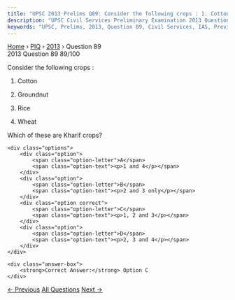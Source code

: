 ```yaml
---
title: "UPSC 2013 Prelims Q89: Consider the following crops : 1. Cotton 2. Groundnut 3. Ric..."
description: "UPSC Civil Services Preliminary Examination 2013 Question 89 with options and answer"
keywords: "UPSC, Prelims, 2013, Question 89, Civil Services, IAS, Previous Year Questions"
---
```


<nav class="breadcrumb">
    <a href="../../">Home</a>
    <span>›</span>
    <a href="../">PIQ</a>
    <span>›</span>
    <a href="./">2013</a>
    <span>›</span>
    <span>Question 89</span>
</nav>

<div class="question-header">
    <div class="question-meta">
        <span class="year-badge">2013</span>
        <span class="question-number">Question 89</span>
        <span class="progress">89/100</span>
    </div>
    <div class="progress-bar">
        <div class="progress-fill" style="width: 89.0%"></div>
    </div>
</div>

<div class="question-content">
    <div class="question-text">
        <p>Consider the following crops :</p>
<ol>
<li>
<p>Cotton</p>
</li>
<li>
<p>Groundnut</p>
</li>
<li>
<p>Rice</p>
</li>
<li>
<p>Wheat</p>
</li>
</ol>
<p>Which of these are Kharif crops?</p>
    </div>
    
    <div class="options">
        <div class="option">
            <span class="option-letter">A</span>
            <span class="option-text"><p>1 and 4</p></span>
        </div>
        <div class="option">
            <span class="option-letter">B</span>
            <span class="option-text"><p>2 and 3 only</p></span>
        </div>
        <div class="option correct">
            <span class="option-letter">C</span>
            <span class="option-text"><p>1, 2 and 3</p></span>
        </div>
        <div class="option">
            <span class="option-letter">D</span>
            <span class="option-text"><p>2, 3 and 4</p></span>
        </div>
    </div>

    <div class="answer-box">
        <strong>Correct Answer:</strong> Option C
    </div>
</div>

<div class="question-nav">
    <a href="../q088-consider-the-following-statements-1-natural-gas-oc/" class="nav-btn prev">← Previous</a>
    <a href="../" class="nav-btn center">All Questions</a>
    <a href="../q090-climate-is-extreme-rainfall-is-scanty-and-the-peop/" class="nav-btn next">Next →</a>
</div>
